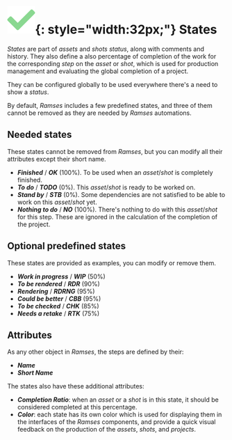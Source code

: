 # ![](../img/icons/check_sl.svg){: style="width:32px;"} States

*States* are part of *assets* and *shots* *status*, along with comments and history. They also define a also percentage of completion of the work for the corresponding *step* on the *asset* or *shot*, which is used for production management and evaluating the global completion of a project.

They can be configured globally to be used everywhere there's a need to show a *status*.

By default, *Ramses* includes a few predefined states, and three of them cannot be removed as they are needed by *Ramses* automations.

## Needed states

These states cannot be removed from *Ramses*, but you can modify all their attributes except their short name.

- ***Finished*** / ***OK*** (100%). To be used when an *asset*/*shot* is completely finished.
- ***To do*** / ***TODO*** (0%). This *asset*/*shot* is ready to be worked on.
- ***Stand by*** / ***STB*** (0%). Some dependencies are not satisfied to be able to work on this *asset*/*shot* yet.
- ***Nothing to do*** / ***NO*** (100%). There's nothing to do with this *asset*/*shot* for this step. These are ignored in the calculation of the completion of the project.

## Optional predefined states

These states are provided as examples, you can modify or remove them.

- ***Work in progress*** / ***WIP*** (50%)
- ***To be rendered*** / ***RDR*** (90%)
- ***Rendering*** / ***RDRNG*** (95%)
- ***Could be better*** / ***CBB*** (95%)
- ***To be checked*** / ***CHK*** (85%)
- ***Needs a retake*** / ***RTK*** (75%)

## Attributes

As any other object in *Ramses*, the steps are defined by their:

- ***Name***
- ***Short Name***

The states also have these additional attributes:

- ***Completion Ratio***: when an *asset* or a *shot* is in this state, it should be considered completed at this percentage.
- ***Color***: each state has its own color which is used for displaying them in the interfaces of the *Ramses* components, and provide a quick visual feedback on the production of the *assets*, *shots*, and *projects*.